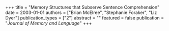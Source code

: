 +++
title = "Memory Structures that Subserve Sentence Comprehension"
date = 2003-01-01
authors = ["Brian McElree", "Stephanie Foraker", "Liz Dyer"]
publication_types = ["2"]
abstract = ""
featured = false
publication = "*Journal of Memory and Language*"
+++

